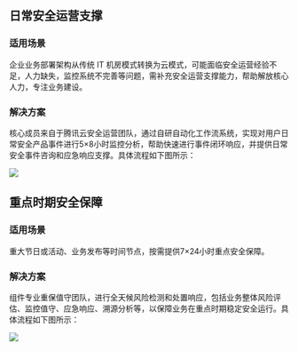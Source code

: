 ## 日常安全运营支撑
### 适用场景
企业业务部署架构从传统 IT 机房模式转换为云模式，可能面临安全运营经验不足，人力缺失，监控系统不完善等问题，需补充安全运营支撑能力，帮助解放核心人力，专注业务建设。
### 解决方案
核心成员来自于腾讯云安全运营团队，通过自研自动化工作流系统，实现对用户日常安全产品事件进行5×8小时监控分析，帮助快速进行事件闭环响应，并提供日常安全事件咨询和应急响应支撑。具体流程如下图所示：

![](https://main.qcloudimg.com/raw/7f77dfc2dc1ec11cff28a1d99e09909b.png)

## 重点时期安全保障
### 适用场景
重大节日或活动、业务发布等时间节点，按需提供7×24小时重点安全保障。
### 解决方案
组件专业重保值守团队，进行全天候风险检测和处置响应，包括业务整体风险评估、监控值守、应急响应、溯源分析等，以保障业务在重点时期稳定安全运行。具体流程如下图所示：

![](https://main.qcloudimg.com/raw/1ec6ad2940ab64bc89f195873e17e328.png)

